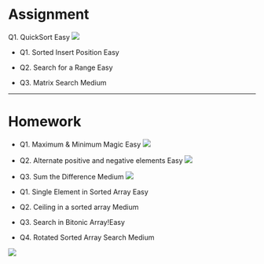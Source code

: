 # Assignment
 

Q1. QuickSort Easy [![](https://img.shields.io/badge/-EASY-green)]()

- Q1. Sorted Insert Position Easy

- Q2. Search for a Range Easy

- Q3. Matrix Search Medium



*** 

# Homework
 
- Q1. Maximum & Minimum Magic Easy [![](https://img.shields.io/badge/-EASY-green)]()

- Q2. Alternate positive and negative elements Easy [![](https://img.shields.io/badge/-EASY-green)]()

- Q3. Sum the Difference Medium [![](https://img.shields.io/badge/-MEDIUM-yellow)]()


- Q1. Single Element in Sorted Array Easy

- Q2. Ceiling in a sorted array Medium

- Q3. Search in Bitonic Array!Easy

- Q4. Rotated Sorted Array Search Medium



[![](https://img.shields.io/badge/github-blue?style=for-the-badge)](https://github.com/pashmash372)

 